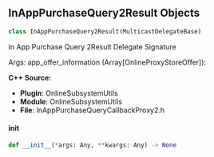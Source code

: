 ## InAppPurchaseQuery2Result Objects

```python
class InAppPurchaseQuery2Result(MulticastDelegateBase)
```

In App Purchase Query 2Result  Delegate Signature

Args:
    app_offer_information (Array[OnlineProxyStoreOffer]):

**C++ Source:**

- **Plugin**: OnlineSubsystemUtils
- **Module**: OnlineSubsystemUtils
- **File**: InAppPurchaseQueryCallbackProxy2.h

<a id="unreal.InAppPurchaseQuery2Result.__init__"></a>

#### __init__

```python
def __init__(*args: Any, **kwargs: Any) -> None
```

<a id="unreal.InAppPurchaseRestoreResult2"></a>